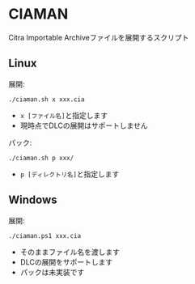 # CIAMAN
Citra Importable Archiveファイルを展開するスクリプト

## Linux
展開:
```
./ciaman.sh x xxx.cia
```

- `x [ファイル名]`と指定します
- 現時点でDLCの展開はサポートしません

パック:
```
./ciaman.sh p xxx/
```

- `p [ディレクトリ名]`と指定します

## Windows
展開:
```
./ciaman.ps1 xxx.cia
```

- そのままファイル名を渡します
- DLCの展開をサポートします
- パックは未実装です
